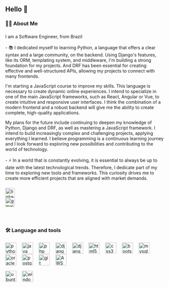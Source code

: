 <h2 align="left">Hello 👋</h2>

###

<h3 align="left">👩‍💻  About Me</h3>

###

<p align="left">I am a Software Engineer, from Brazil<br><br>- 📚 I dedicated myself to learning Python, a language that offers a clear syntax and a large community, on the backend. Using Django's features, like its ORM, templating system, and middleware, I'm building a strong foundation for my projects. And DRF has been essential for creating effective and well-structured APIs, allowing my projects to connect with many frontends.

I'm starting a JavaScript course to improve my skills. This language is necessary to create dynamic online experiences. I intend to specialize in one of the main JavaScript frameworks, such as React, Angular or Vue, to create intuitive and responsive user interfaces.  I think the combination of a modern frontend and a robust backend will give me the ability to create complete, high-quality applications.

My plans for the future include continuing to deepen my knowledge of Python, Django and DRF, as well as mastering a JavaScript framework. I intend to build increasingly complex and challenging projects, applying everything I learned. I believe programming is a continuous learning journey and I look forward to exploring new possibilities and contributing to the world of technology.<br><br>- ⚡  In a world that is constantly evolving, it is essential to always be up to date with the latest technological trends. Therefore, I dedicate part of my time to exploring new tools and frameworks. This curiosity drives me to create more efficient projects that are aligned with market demands.</p>

###

<div align="left">
  <a href="https://www.linkedin.com/in/joaopetinell/" target="_blank">
    <img src="https://img.shields.io/static/v1?message=LinkedIn&logo=linkedin&label=&color=0077B5&logoColor=white&labelColor=&style=for-the-badge" height="30" alt="linkedin logo"  />
  </a>
  <br>
  <a href="mailto:joaovictor.petinelli@gmail.com" target="_blank">
    <img src="https://img.shields.io/static/v1?message=Gmail&logo=gmail&label=&color=D14836&logoColor=white&labelColor=&style=for-the-badge" height="30" alt="gmail logo"  />
  </a>
</div>

###

###

<p align="left"></p>

###
<br>
<h3 align="left">🛠 Language and tools</h3>

###

<div align="left">
  <img src="https://cdn.jsdelivr.net/gh/devicons/devicon/icons/python/python-original.svg" height="35" alt="python logo"  />
  <img width="10" />
  <img src="https://cdn.jsdelivr.net/gh/devicons/devicon/icons/java/java-original.svg" height="35" alt="java logo"  />
  <img width="10" />
  <img src="https://cdn.jsdelivr.net/gh/devicons/devicon/icons/php/php-original.svg" height="35" alt="php logo"  />
  <img width="10" />
  <img src="https://cdn.jsdelivr.net/gh/devicons/devicon/icons/django/django-plain.svg" height="35" alt="django logo"  />
  <img width="10" />
  <img src="https://cdn.jsdelivr.net/gh/devicons/devicon@latest/icons/djangorest/djangorest-plain.svg" height="35" alt="django logo"  />
  <img width="10" />
  <img src="https://cdn.jsdelivr.net/gh/devicons/devicon/icons/html5/html5-original.svg" height="35" alt="html5 logo"  />
  <img width="10" />
  <img src="https://cdn.jsdelivr.net/gh/devicons/devicon/icons/css3/css3-original.svg" height="35" alt="css3 logo"  />
  <img width="10" />
  <img src="https://cdn.jsdelivr.net/gh/devicons/devicon/icons/bootstrap/bootstrap-original.svg" height="35" alt="bootstrap logo"  />
  <img width="10" />
  <img src="https://cdn.jsdelivr.net/gh/devicons/devicon/icons/mysql/mysql-original.svg" height="35" alt="mysql logo"  />
  <img width="10" />
  <img src="https://cdn.jsdelivr.net/gh/devicons/devicon/icons/oracle/oracle-original.svg" height="35" alt="oracle logo"  />
  <img width="10" />
  <img src="https://cdn.jsdelivr.net/gh/devicons/devicon/icons/postgresql/postgresql-original.svg" height="35" alt="postgresql logo"  />
  <img width="10" />
  <img src="https://cdn.jsdelivr.net/gh/devicons/devicon@latest/icons/git/git-plain-wordmark.svg" height="35" alt="git logo"  />
  <img width="10" />
  <img src="https://cdn.jsdelivr.net/gh/devicons/devicon@latest/icons/amazonwebservices/amazonwebservices-plain-wordmark.svg" height="35" alt="AWS logo"  />
  <img width="10" />
  <p> </p>
  <img src="https://cdn.jsdelivr.net/gh/devicons/devicon@latest/icons/ubuntu/ubuntu-original.svg" height="35" alt="ubuntu logo"  />
  <img width="10" />
  <img src="https://cdn.jsdelivr.net/gh/devicons/devicon/icons/windows8/windows8-original.svg" height="35" alt="windows8 logo"  />
</div>

###
<br>

###

